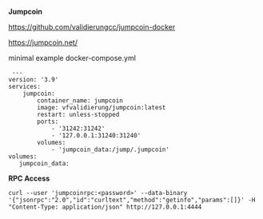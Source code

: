 **Jumpcoin**

https://github.com/validierungcc/jumpcoin-docker

https://jumpcoin.net/


minimal example docker-compose.yml

     ---
    version: '3.9'
    services:
        jumpcoin:
            container_name: jumpcoin
            image: vfvalidierung/jumpcoin:latest
            restart: unless-stopped
            ports:
                - '31242:31242'
                - '127.0.0.1:31240:31240'
            volumes:
                - 'jumpcoin_data:/jump/.jumpcoin'
    volumes:
       jumpcoin_data:

**RPC Access**

    curl --user 'jumpcoinrpc:<password>' --data-binary '{"jsonrpc":"2.0","id":"curltext","method":"getinfo","params":[]}' -H "Content-Type: application/json" http://127.0.0.1:4444
